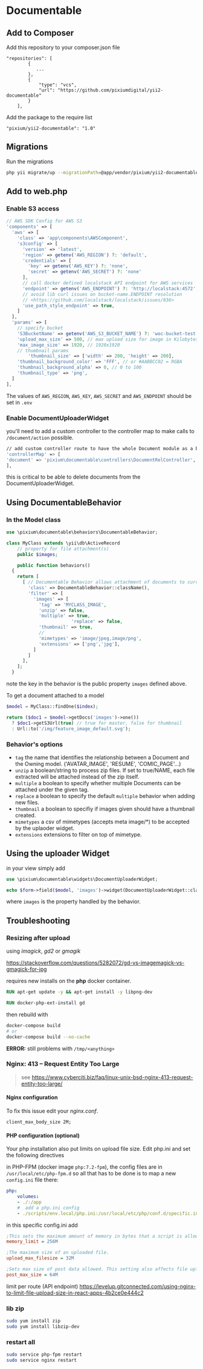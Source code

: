 # Documentable

## Add to Composer

Add this repository to your composer.json file

```
"repositories": [
        {
           ...
        },
        {
            "type": "vcs",
            "url": "https://github.com/pixiumdigital/yii2-documentable"
        }
    ],
```

Add the package to the require list
```
"pixium/yii2-documentable": "1.0"
```



## Migrations

Run the migrations

```sh
php yii migrate/up --migrationPath=@app/vendor/pixium/yii2-documentable/migrations
```



## Add to web.php

### Enable S3 access

```php
// AWS SDK Config for AWS S3
'components' => [
  'aws' => [
    'class' => 'app\components\AWSComponent',
    's3config' => [
      'version' => 'latest',
      'region' => getenv('AWS_REGION') ?: 'default',
      'credentials' => [
        'key' => getenv('AWS_KEY') ?: 'none',
        'secret' => getenv('AWS_SECRET') ?: 'none'
      ],
      // call docker defined localstack API endpoint for AWS services
      'endpoint' => getenv('AWS_ENDPOINT') ?: 'http://localstack:4572',
      // avoid lib curl issues on bucket-name.ENDPOINT resolution
      // <https://github.com/localstack/localstack/issues/836>
      'use_path_style_endpoint' => true,
    ]
  ],
  'params' => [
    // specify bucket
    'S3BucketName' => getenv('AWS_S3_BUCKET_NAME') ?: 'woc-bucket-test',
    'upload_max_size' => 500, // max upload size for image in Kilobytes
    'max_image_size' => 1920, // 1920x1920
    // thumbnail params
		'thumbnail_size' => ['width' => 200, 'height' => 200],
    'thumbnail_background_color' => 'FFF', // or #AABBCC02 = RGBA
    'thumbnail_background_alpha' => 0, // 0 to 100
    'thumbnail_type' => 'png',
  ]
],
```

The values of `AWS_REGION`, `AWS_KEY`, `AWS_SECRET` and `AWS_ENDPOINT` should be set in `.env`



### Enable DocumentUploaderWidget

you'll need to add a custom controller to the controller map to make calls to `/document/action` possible.

```sh
// add custom controller route to have the whole Document module as a bundle
'controllerMap' => [
'document' => 'pixium\documentable\controllers\DocumentRelController',
],
```

this is critical to be able to delete documents from the DocumentUploaderWidget. 



## Using DocumentableBehavior

### In the Model class

```php
use \pixium\documentable\behaviors\DocumentableBehavior;

class MyClass extends \yii\db\ActiveRecord
	// property for file attachment(s)
	public $images;

	public function behaviors()
  {
  	return [
      [ // Documentable Behavior allows attachment of documents to current model
        'class' => DocumentableBehavior::className(),
        'filter' => [
          'images' => [
            'tag' => 'MYCLASS_IMAGE',
            'unzip' => false,
            'multiple' => true,
						'replace' => false,
            'thumbnail' => true,
            // 
            'mimetypes' => 'image/jpeg,image/png',
            'extensions' => ['png','jpg'],
          ]
        ]
      ],
    ];
  }

```

note the key in the behavior is the public property `images` defined above.

To get a document attached to a model

```php
$model = MyClass::findOne($index);

return ($doc1 = $model->getDocs('images')->one())
  ? $doc1->getS3Url(true) // true for master, false for thumbnail
  : Url::to('/img/feature_image_default.svg');
```

 

### Behavior's options

- `tag` the name that identifies the relationship between a Document and the Owning model. ('AVATAR_IMAGE', 'RESUME', 'COMIC_PAGE'…)
- `unzip` a boolean/string to process zip files. If set to true/NAME, each file extracted will be attached instead of the zip itself.
- `multiple` a boolean to specify whether multiple Documents can be attached under the given tag.
- `replace` a boolean to specify the default `multiple` behavior when adding new files.
- `thumbnail` a boolean to specifiy if images given should have a thumbnail created.
- `mimetypes` a csv of mimetypes (accepts meta image/*) to be accepted by the uplaoder widget.
- `extensions` extensions to filter on top of mimetype. 



## Using the uploader Widget

in your view simply add

```php
use \pixium\documentable\widgets\DocumentUploaderWidget;

echo $form->field($model, 'images')->widget(DocumentUploaderWidget::className());

```

where `images` is the property handled by the behavior.



## Troubleshooting

### Resizing after upload

using *imagick*, *gd2* or *gmagik* 

<https://stackoverflow.com/questions/5282072/gd-vs-imagemagick-vs-gmagick-for-jpg>

requires new installs on the **php** docker container.

```dockerfile
RUN apt-get update -y && apt-get install -y libpng-dev

RUN docker-php-ext-install gd
```

then rebuild with

```sh
docker-compose build
# or 
docker-compose build --no-cache
```

**ERROR:** still problems with `/tmp/<anything>`

### Nginx: 413 – Request Entity Too Large

>  see <https://www.cyberciti.biz/faq/linux-unix-bsd-nginx-413-request-entity-too-large/>

#### Nginx configuration

To fix this issue edit your *nginx.conf*. 

```nginx
client_max_body_size 2M;
```

#### PHP configuration (optional)

Your php installation also put limits on upload file size. Edit php.ini and set the following directives

in PHP-FPM (docker image `php:7.2-fpm`), the config files are in `/usr/local/etc/php-fpm.d` so all that has to be done is to map a new `config.ini` file there:

```yaml
php:
	volumes:
    - ./:/app
    #  add a php.ini config
    - ./scripts/env.local/php.ini:/usr/local/etc/php/conf.d/specific.ini:cached
```

in this specific config.ini add

```ini
;This sets the maximum amount of memory in bytes that a script is allowed to allocate
memory_limit = 256M

;The maximum size of an uploaded file.
upload_max_filesize = 32M

;Sets max size of post data allowed. This setting also affects file upload. To upload large files, this value must be larger than upload_max_filesize
post_max_size = 64M
```

limit per route (API endpoint) <https://levelup.gitconnected.com/using-nginx-to-limit-file-upload-size-in-react-apps-4b2ce0e444c2>

### lib zip

```sh
sudo yum install zip
sudo yum install libzip-dev 
```

### restart all

```sh
sudo service php-fpm restart
sudo service nginx restart
```


